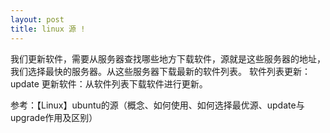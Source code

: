 ```yaml
---
layout: post
title: linux 源 !
---
```


我们更新软件，需要从服务器查找哪些地方下载软件，源就是这些服务器的地址，我们选择最快的服务器。从这些服务器下载最新的软件列表。
软件列表更新：update
更新软件：从软件列表下载软件进行更新。

参考：【Linux】ubuntu的源（概念、如何使用、如何选择最优源、update与upgrade作用及区别）

